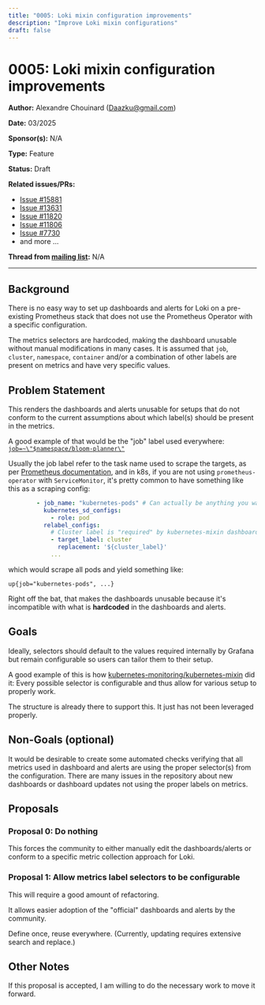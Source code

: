 ```yaml
---
title: "0005: Loki mixin configuration improvements"
description: "Improve Loki mixin configurations"
draft: false
---
```


# 0005: Loki mixin configuration improvements

**Author:** Alexandre Chouinard (Daazku@gmail.com)

**Date:** 03/2025

**Sponsor(s):** N/A

**Type:** Feature

**Status:** Draft

**Related issues/PRs:**

- [Issue #15881](https://github.com/grafana/loki/issues/15881)
- [Issue #13631](https://github.com/grafana/loki/issues/13631)
- [Issue #11820](https://github.com/grafana/loki/issues/11820)
- [Issue #11806](https://github.com/grafana/loki/issues/11806)
- [Issue #7730](https://github.com/grafana/loki/issues/7730)
- and more ...

**Thread from [mailing list](https://groups.google.com/forum/#!forum/lokiproject):** N/A

---

## Background

There is no easy way to set up dashboards and alerts for Loki on a pre-existing Prometheus stack that does not use the Prometheus Operator with a specific configuration.

The metrics selectors are hardcoded, making the dashboard unusable without manual modifications in many cases.
It is assumed that `job`, `cluster`, `namespace`, `container` and/or a combination of other labels are present on metrics and have very specific values.

## Problem Statement

This renders the dashboards and alerts unusable for setups that do not conform to the current assumptions about which label(s) should be present in the metrics.

A good example of that would be the "job" label used everywhere:
[`job=~\"$namespace/bloom-planner\"`](https://github.com/grafana/loki/blob/475d25f459575312adb25ff90abf8f10d521ad4b/production/loki-mixin/dashboards/dashboard-bloom-build.json#L267C101-L267C134)

Usually the job label refer to the task name used to scrape the targets, as per [Prometheus documentation](https://prometheus.io/docs/concepts/jobs_instances/), and
in k8s, if you are not using `prometheus-operator` with `ServiceMonitor`, it's pretty common to have something like this as a scraping config:

```yaml
        - job_name: "kubernetes-pods" # Can actually be anything you want.
          kubernetes_sd_configs:
            - role: pod
          relabel_configs:
            # Cluster label is "required" by kubernetes-mixin dashboards
            - target_label: cluster
              replacement: '${cluster_label}'
            ...
```

which would scrape all pods and yield something like:

```
up{job="kubernetes-pods", ...}
```

Right off the bat, that makes the dashboards unusable because it's incompatible with what is **hardcoded** in the dashboards and alerts.

## Goals

Ideally, selectors should default to the values required internally by Grafana but remain configurable so users can tailor them to their setup.

A good example of this is how [kubernetes-monitoring/kubernetes-mixin](https://github.com/kubernetes-monitoring/kubernetes-mixin/blob/1fa3b6731c93eac6d5b8c3c3b087afab2baabb42/config.libsonnet#L20-L33) did it:
Every possible selector is configurable and thus allow for various setup to properly work.

The structure is already there to support this. It just has not been leveraged properly.

## Non-Goals (optional)

It would be desirable to create some automated checks verifying that all metrics used in dashboard and alerts are using the proper selector(s) from the configuration.
There are many issues in the repository about new dashboards or dashboard updates not using the proper labels on metrics.

## Proposals

### Proposal 0: Do nothing

This forces the community to either manually edit the dashboards/alerts or conform to a specific metric collection approach for Loki.

### Proposal 1: Allow metrics label selectors to be configurable

This will require a good amount of refactoring.

It allows easier adoption of the "official" dashboards and alerts by the community.

Define once, reuse everywhere. (Currently, updating requires extensive search and replace.)

## Other Notes

If this proposal is accepted, I am willing to do the necessary work to move it forward.
